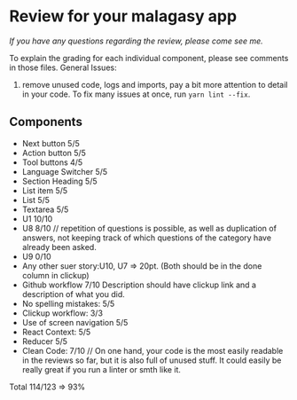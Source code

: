 # Review for your malagasy app

_If you have any questions regarding the review, please come see me._

To explain the grading for each individual component, please see comments in those files.
General Issues:

1. remove unused code, logs and imports, pay a bit more attention to detail in your code. To fix many issues at once, run `yarn lint --fix`.

## Components

- Next button 5/5
- Action button 5/5
- Tool buttons 4/5
- Language Switcher 5/5
- Section Heading 5/5
- List item 5/5
- List 5/5
- Textarea 5/5 
- U1 10/10 
- U8 8/10 // repetition of questions is possible, as well as duplication of answers, not keeping track of which questions of the category have already been asked.
- U9 0/10 
- Any other suer story:U10, U7 => 20pt. (Both should be in the done column in clickup)
- Github workflow 7/10 Description should have clickup link and a description of what you did. 
- No spelling mistakes: 5/5
- Clickup workflow: 3/3
- Use of screen navigation 5/5
- React Context: 5/5
- Reducer 5/5
- Clean Code: 7/10 // On one hand, your code is the most easily readable in the reviews so far, but it is also full of unused stuff. It could easily be really great if you run a linter or smth like it.

Total 114/123 => 93%   


